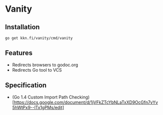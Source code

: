 
# Vanity

## Installation
```
go get kkn.fi/vanity/cmd/vanity
```

## Features
- Redirects browsers to godoc.org
- Redirects Go tool to VCS

## Specification
- (Go 1.4 Custom Import Path Checking)[https://docs.google.com/document/d/1jVFkZTcYbNLaTxXD9OcGfn7vYv5hWtPx9--lTx1gPMs/edit]

